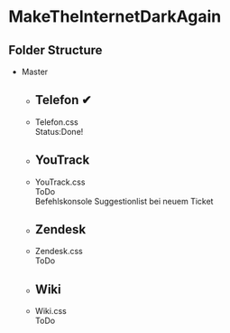 # MakeTheInternetDarkAgain

## Folder Structure

* Master
  * ## Telefon ✔
   * Telefon.css  
     Status:Done!
  * ## YouTrack
   * YouTrack.css  
     ToDo  
     Befehlskonsole
     Suggestionlist bei neuem Ticket
  * ## Zendesk
   * Zendesk.css  
     ToDo  
  * ## Wiki
   * Wiki.css  
     ToDo  
